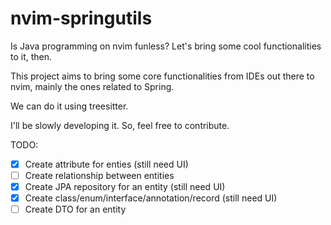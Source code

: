 # nvim-springutils
Is Java programming on nvim funless? Let's bring some cool functionalities to it, then.

This project aims to bring some core functionalities from IDEs out there to nvim, mainly the ones related to Spring.

We can do it using treesitter.

I'll be slowly developing it. So, feel free to contribute.

TODO:
- [x] Create attribute for enties (still need UI)
- [ ] Create relationship between entities
- [x] Create JPA repository for an entity (still need UI)
- [x] Create class/enum/interface/annotation/record (still need UI)
- [ ] Create DTO for an entity 
